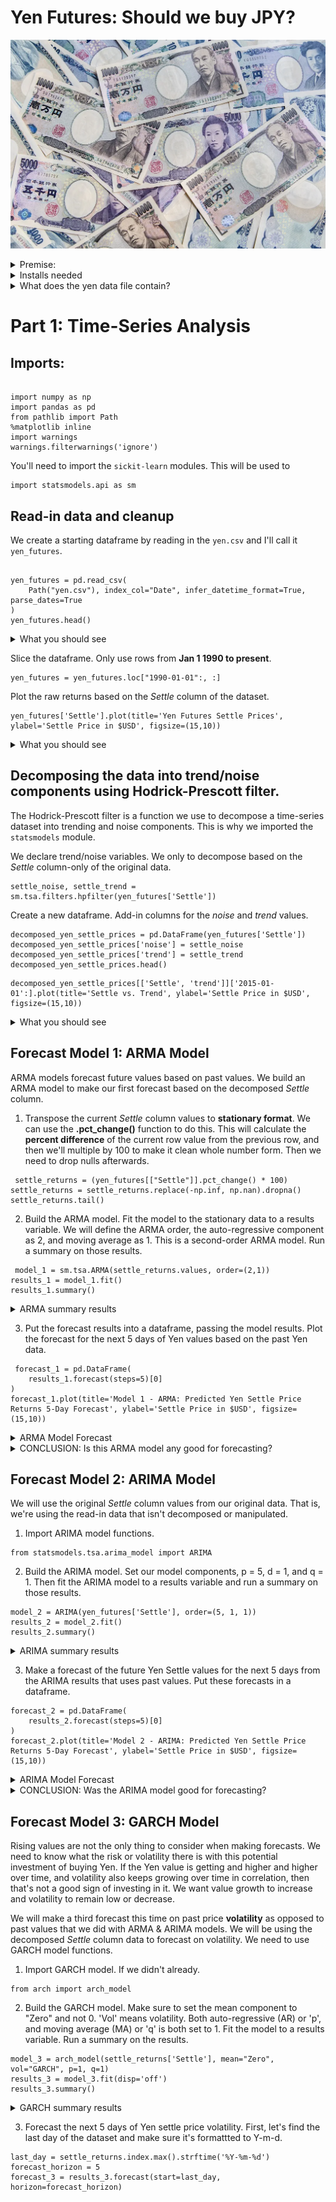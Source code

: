 # Yen Futures: Should we buy JPY?

![image](images/japanese-yen.webp)

<details><summary>Premise:</summary>

* We need to decide if it is financially sound to buy Japanese Yen (JPY) now based on predicted future returns and volatilty.
* We need to forecast the next **5 days** of Yen volatilty and returns, predict if returns are increasing/decreasing that favors buying.
* We will use historic-time series data on Yen returns, and build a series of different models based on different methods *ARMA*, *ARIMA*, *GARCH* using **statsmodels** module.
* We will also use **sklearn** module to make Linear Regression models, splitting the yen data into training and test components, and Rolling Out-of-Sample methods to test the models goodness of fit with the model.
</details>

<details><summary>Installs needed</summary>

Most of time-series model functions are built-in. To import these modules:

`from statsmodels.tsa.arima_model import ARMA` and `import ARIMA`

For the 

For the GARCH model:
`conda install -c bashtage arch` or you simply use `pip install arch`

`from arch import arch_model`
</details>

<details><summary>What does the yen data file contain?</summary>

Run a simple `.shape` or  on the raw dataframe and it will

* Date, which is the index column because we need to be able to depreciate parts of the date. 
* Open, opening price for the Yen that day.
* High, the highest price for the yen in that day.
* Low, the lowest price for the Yen in the day.
* Last
* Settle, this the main column that we are making our forecasts with. 
* Volume, the amount of yen traded that day.
* Previous Day Open Interest
</details>

# Part 1: Time-Series Analysis

## Imports:
<pre><code>
import numpy as np
import pandas as pd
from pathlib import Path
%matplotlib inline
import warnings
warnings.filterwarnings('ignore')
</code></pre>

You'll need to import the `sickit-learn` modules. This will be used to

<pre><code>import statsmodels.api as sm</code></pre>

## Read-in data and cleanup

We create a starting dataframe by reading in the `yen.csv` and I'll call it `yen_futures`.

<pre><code>
yen_futures = pd.read_csv(
    Path("yen.csv"), index_col="Date", infer_datetime_format=True, parse_dates=True
)
yen_futures.head()
</code></pre>
<details><summary>What you should see</summary></details> 

Slice the dataframe. Only use rows from **Jan 1 1990 to present**. 
<pre><code>yen_futures = yen_futures.loc["1990-01-01":, :]</code></pre>

Plot the raw returns based on the *Settle* column of the dataset.
<pre><code>yen_futures['Settle'].plot(title='Yen Futures Settle Prices', ylabel='Settle Price in $USD', figsize=(15,10))</code></pre>

<details><summary>What you should see</summary>
    
![image](images/ts_1_raw_plot.PNG)
    
Overall the view of Yen settle prices are somewhat increasing as time goes on across the x-axis with periodic bursts of rises/falls. Specifically I am seeing a pattern of gradual incrases followed by gradual decreases, in approximately 4-year intervals. From 1992-1996 there's increase from 6000-12,700, and the from 1996-2000 it gradually declines below 7000 by 1998-1999. There's intermittent bursts of micro-increases and decreases in the trends, likely seasonality is playing a role in that. Year-over-year along the x-axis, we see from approx years 2003-2013 there's a trending increase the spikes in data getting more pronounced. Lots of spikiness plotted raw data presented.</details>

## Decomposing the data into trend/noise components using Hodrick-Prescott filter.

The Hodrick-Prescott filter is a function we use to decompose a time-series dataset into trending and noise components. This is why we imported the `statsmodels` module. 

We declare trend/noise variables. We only to decompose based on the *Settle* column-only of the original data.

<pre><code>settle_noise, settle_trend = sm.tsa.filters.hpfilter(yen_futures['Settle'])</code></pre>

Create a new dataframe. Add-in columns for the *noise* and *trend* values.

<pre><code>decomposed_yen_settle_prices = pd.DataFrame(yen_futures['Settle'])
decomposed_yen_settle_prices['noise'] = settle_noise
decomposed_yen_settle_prices['trend'] = settle_trend
decomposed_yen_settle_prices.head()</code></pre>

<pre><code>decomposed_yen_settle_prices[['Settle', 'trend']]['2015-01-01':].plot(title='Settle vs. Trend', ylabel='Settle Price in $USD', figsize=(15,10))</code></pre>

<details><summary>What you should see</summary>

![image](images/ts_2_decomposed_hp_plot.PNG)
    
So we removed the noise or spikiness/seasonality of the Settle price data, and  can see an overlay of a smooth trend in *orange*. 
</details>

## Forecast Model 1: ARMA Model

ARMA models forecast future values based on past values. We build an ARMA model to make our first forecast based on the decomposed *Settle* column. 

1. Transpose the current *Settle* column values to **stationary format**. We can use the **.pct_change()** function to do this. This will calculate the **percent difference** of the current row value from the previous row, and then we'll multiple by 100 to make it clean whole number form. Then we need to drop nulls afterwards.  

<pre><code> settle_returns = (yen_futures[["Settle"]].pct_change() * 100)
settle_returns = settle_returns.replace(-np.inf, np.nan).dropna()                       
settle_returns.tail()
</code></pre>

2. Build the ARMA model. Fit the model to the stationary data to a results variable. We will define the ARMA order, the auto-regressive component as 2, and moving average as 1. This is a second-order ARMA model. Run a summary on those results.

<pre><code> model_1 = sm.tsa.ARMA(settle_returns.values, order=(2,1))
results_1 = model_1.fit()
results_1.summary()
</code></pre>

<details><summary>ARMA summary results</summary>

![image](images/ts_4_ARMA_summary.PNG)
</details>

3. Put the forecast results into a dataframe, passing the model results. Plot the forecast for the next 5 days of Yen values based on the past Yen data.

<pre><code> forecast_1 = pd.DataFrame(
    results_1.forecast(steps=5)[0]
)
forecast_1.plot(title='Model 1 - ARMA: Predicted Yen Settle Price Returns 5-Day Forecast', ylabel='Settle Price in $USD', figsize=(15,10))
</code></pre>

<details><summary>ARMA Model Forecast</summary>

![image](images/ts_5_ARMA_forecast.PNG)
    
</details>

<details><summary>CONCLUSION: Is this ARMA model any good for forecasting?</summary>
No. The ARMA model is forecasting that the value of the Japanese Yen will strongly decline in the short-term 
</details>

## Forecast Model 2: ARIMA Model

We will use the original *Settle* column values from our original data. That is, we're using the read-in data that isn't decomposed or manipulated. 

1. Import ARIMA model functions.

<pre><code>from statsmodels.tsa.arima_model import ARIMA</code></pre>

2. Build the ARIMA model. Set our model components, p = 5, d = 1, and q = 1. Then fit the ARIMA model to a results variable and run a summary on those results.

<pre><code>model_2 = ARIMA(yen_futures['Settle'], order=(5, 1, 1))
results_2 = model_2.fit()
results_2.summary()
</code></pre>
<details><summary>ARIMA summary results</summary>
    
![image](images/ts_6_ARIMA_summary.PNG)

</details>

3. Make a forecast of the future Yen Settle values for the next 5 days from the ARIMA results that uses past values. Put these forecasts in a dataframe.
<pre><code>forecast_2 = pd.DataFrame(
    results_2.forecast(steps=5)[0]
)
forecast_2.plot(title='Model 2 - ARIMA: Predicted Yen Settle Price Returns 5-Day Forecast', ylabel='Settle Price in $USD', figsize=(15,10))
</code></pre>

<details><summary>ARIMA Model Forecast</summary>

![image](images/ts_7_ARIMA_forecast.PNG)
    
</details>

<details><summary>CONCLUSION: Was the ARIMA model good for forecasting?</summary>
</details>

## Forecast Model 3: GARCH Model 

Rising values are not the only thing to consider when making forecasts. We need to know what the risk or volatility there is with this potential investment of buying Yen. If the Yen value is getting and higher and higher over time, and volatility also keeps growing over time in correlation, then that's not a good sign of investing in it. We want value growth to increase and volatility to remain low or decrease. 

We will make a third forecast this time on past price **volatility** as opposed to past values that we did with ARMA & ARIMA models. We will be using the decomposed *Settle* column data to forecast on volatility. We need to use GARCH model functions.

1. Import GARCH model. If we didn't already. 
<pre><code>from arch import arch_model</code></pre>

2. Build the GARCH model. Make sure to set the mean component to "Zero" and not 0. 'Vol' means volatility. Both auto-regressive (AR) or 'p', and moving average (MA) or 'q' is both set to 1. Fit the model to a results variable. Run a summary on the results.  
<pre><code>model_3 = arch_model(settle_returns['Settle'], mean="Zero", vol="GARCH", p=1, q=1)
results_3 = model_3.fit(disp='off')
results_3.summary()
</code></pre>

<details><summary>GARCH summary results</summary>

![image](images/ts_9_garch_summary.PNG)
    
</details>

3. Forecast the next 5 days of Yen settle price volatility. First, let's find the last day of the dataset and make sure it's formattted to Y-m-d.

<pre><code>last_day = settle_returns.index.max().strftime('%Y-%m-%d')
forecast_horizon = 5
forecast_3 = results_3.forecast(start=last_day, horizon=forecast_horizon)
</code></pre>
